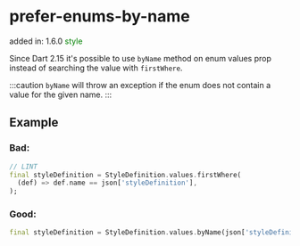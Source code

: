 # prefer-enums-by-name
added in: 1.6.0 <span style="color: green">style</span>

Since Dart 2.15 it's possible to use `byName` method on enum values prop instead of searching the value with `firstWhere`.

:::caution
`byName` will throw an exception if the enum does not contain a value for the given name.
:::

## Example
### Bad:
```dart
// LINT
final styleDefinition = StyleDefinition.values.firstWhere(
  (def) => def.name == json['styleDefinition'],
);
```
### Good:
```dart
final styleDefinition = StyleDefinition.values.byName(json['styleDefinition']);
```
